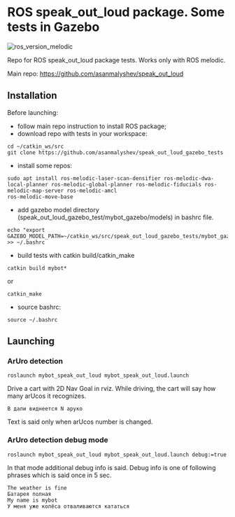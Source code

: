 # ROS speak_out_loud package. Some tests in Gazebo 
<a><img src="https://img.shields.io/badge/ROS-Melodic-blue" alt="ros_version_melodic" /></a>

Repo for ROS speak_out_loud package tests.
Works only with ROS melodic.

Main repo: 
https://github.com/asanmalyshev/speak_out_loud

## Installation
Before launching:
* follow main repo instruction to install ROS package;
* download repo with tests in your workspace:
```shell
cd ~/catkin_ws/src
git clone https://github.com/asanmalyshev/speak_out_loud_gazebo_tests
```
* install some repos:
```shell
sudo apt install ros-melodic-laser-scan-densifier ros-melodic-dwa-local-planner ros-melodic-global-planner ros-melodic-fiducials ros-melodic-map-server ros-melodic-amcl
ros-melodic-move-base
```
* add gazebo model directory (speak_out_loud_gazebo_test/mybot_gazebo/models) in bashrc file.
```shell
echo "export GAZEBO_MODEL_PATH=~/catkin_ws/src/speak_out_loud_gazebo_tests/mybot_gazebo/models:\$GAZEBO_MODEL_PATH" >> ~/.bashrc
```
* build tests with catkin build/catkin_make
```shell
catkin build mybot*
```
or
```shell
catkin_make
```
* source bashrc:
```shell
source ~/.bashrc
```

## Launching

### ArUro detection
```shell
roslaunch mybot_speak_out_loud mybot_speak_out_loud.launch 
```
Drive a cart with 2D Nav Goal in rviz. While driving, the cart will say how many arUcos it recognizes.
```
В дали виднеется N аруко
```
Text is said only when arUcos number is changed.

### ArUro detection debug mode
```shell
roslaunch mybot_speak_out_loud mybot_speak_out_loud.launch debug:=true
```
In that mode additional debug info is said. 
Debug info is one of following phrases which is said once in 5 sec.
```
The weather is fine
Батарея полная
My name is mybot
У меня уже колёса отваливаются кататься
```

